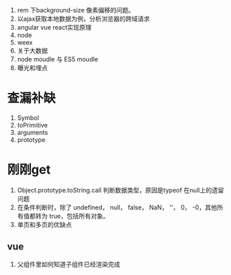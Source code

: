 1. rem 下background-size 像素偏移的问题。
2. 以ajax获取本地数据为例，分析浏览器的跨域请求
3. angular vue react实现原理
4. node
5. weex
6. 关于大数据
7. node moudle 与 ES5 moudle
8. 曝光和埋点

# 查漏补缺

1. Symbol
2. toPrimitive
3. arguments
4. prototype

# 刚刚get

1. Object.prototype.toString.call 判断数据类型，原因是typeof 在null上的遗留问题
2. 在条件判断时，除了 undefined， null， false， NaN， ''， 0， -0，其他所有值都转为 true，包括所有对象。
1. 单页和多页的优缺点


## vue
1. 父组件里如何知道子组件已经渲染完成
